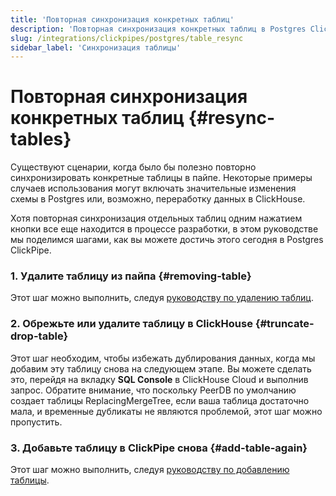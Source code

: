 ```yaml
---
title: 'Повторная синхронизация конкретных таблиц'
description: 'Повторная синхронизация конкретных таблиц в Postgres ClickPipe'
slug: /integrations/clickpipes/postgres/table_resync
sidebar_label: 'Синхронизация таблицы'
---
```



# Повторная синхронизация конкретных таблиц {#resync-tables}

Существуют сценарии, когда было бы полезно повторно синхронизировать конкретные таблицы в пайпе. Некоторые примеры случаев использования могут включать значительные изменения схемы в Postgres или, возможно, переработку данных в ClickHouse.

Хотя повторная синхронизация отдельных таблиц одним нажатием кнопки все еще находится в процессе разработки, в этом руководстве мы поделимся шагами, как вы можете достичь этого сегодня в Postgres ClickPipe.

### 1. Удалите таблицу из пайпа {#removing-table}

Этот шаг можно выполнить, следуя [руководству по удалению таблиц](./removing_tables).

### 2. Обрежьте или удалите таблицу в ClickHouse {#truncate-drop-table}

Этот шаг необходим, чтобы избежать дублирования данных, когда мы добавим эту таблицу снова на следующем этапе. Вы можете сделать это, перейдя на вкладку **SQL Console** в ClickHouse Cloud и выполнив запрос. Обратите внимание, что поскольку PeerDB по умолчанию создает таблицы ReplacingMergeTree, если ваша таблица достаточно мала, и временные дубликаты не являются проблемой, этот шаг можно пропустить.

### 3. Добавьте таблицу в ClickPipe снова {#add-table-again}

Этот шаг можно выполнить, следуя [руководству по добавлению таблицы](./add_table).
